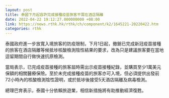 ```yaml
---
layout: post
title: 泰國下月起容許完成接種疫苗旅客不需在酒店隔離
date: 2022-04-22 19:12:27.000000000 +08:00
link: https://news.rthk.hk/rthk/ch/component/k2/1645221-20220422.htm
categories: rthk
---
```


泰國政府進一步放寬入境旅客的防疫限制，下月1日起，撤銷已完成新冠疫苗接種的旅客在酒店隔離等候抵埗核酸檢測陰性結果的要求，改為只是建議旅客要在當地逗留期間自行做快速抗原檢測。

當局表示，已完成疫苗接種的旅客屆時需出示疫苗接種紀錄，並購買至少1萬美元保額的相關醫療保險。至於未完成接種疫苗的旅客亦可入境，但必須提供出發前72小時內的核酸檢測陰性證明，或於抵埗後接受5天酒店隔離及病毒檢測。

總理巴育表示，泰國十分依賴旅遊業，相信新措施將有助推動經濟復甦。
